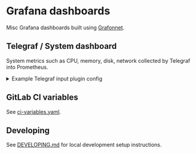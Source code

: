# Grafana dashboards

Misc Grafana dashboards built using [Grafonnet](https://grafana.github.io/grafonnet/index.html).

## Telegraf / System dashboard

System metrics such as CPU, memory, disk, network collected by Telegraf into
Prometheus.

<details>
<summary>Example Telegraf input plugin config</summary>

```toml
[[inputs.cpu]]
  percpu = true
  totalcpu = true
  collect_cpu_time = false
  report_active = false
  core_tags = false

[[inputs.disk]]
  ignore_fs = ["tmpfs", "devtmpfs", "devfs", "iso9660", "overlay", "aufs", "squashfs"]

[[inputs.diskio]]

[[inputs.kernel]]

[[inputs.mem]]

[[inputs.processes]]

[[inputs.swap]]

[[inputs.system]]

[[inputs.net]]
  interfaces = ["eth*", "enp*", "br*", "eno*"]
```

</details>

## GitLab CI variables

See [ci-variables.yaml](ci-variables.yaml).

## Developing

See [DEVELOPING.md](DEVELOPING.md) for local development setup instructions.
